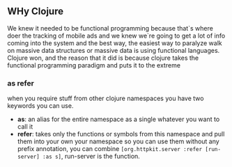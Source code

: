 ## WHy Clojure
We knew it needed to be functional programming because that\`s where doer the tracking of mobile ads and we knew we\`re going to get a lot of info coming into the system and the best way, the easiest way to paralyze walk on massive data structures or massive data is using functional languages.
Clojure won, and the reason that it did is because clojure takes the functional programming paradigm and puts it to the extreme

### as refer 

when you require stuff from other clojure namespaces you have two keywords you can use.
- **as**: an alias for the entire namespace as a single whatever you want to call it
- **refer**: takes only the functions or symbols from this namespace and pull them into your own your namespace so you can use them without any prefix annotation, you can combine `[org.httpkit.server :refer [run-server] :as s]`, run-server is the function.
